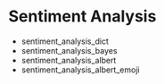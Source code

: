 # Sentiment Analysis
- sentiment_analysis_dict
- sentiment_analysis_bayes
- sentiment_analysis_albert
- sentiment_analysis_albert_emoji
